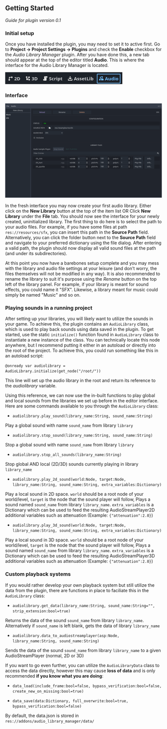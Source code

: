 ## Getting Started

*Guide for plugin version 0.1*

### Initial setup

Once you have installed the plugin, you may need to set it to active first. Go to **Project -> Project Settings -> Plugins** and check the **Enable** checkbox for the *Audio Library Manager* plugin.
After you have done this, a new tab should appear at the top of the editor titled **Audio**. This is where the interface for the Audio Library Manager is located.

![Getting Started](getting_started_1.png)

### Interface

![Getting Started](getting_started_2.png)

In the fresh interface you may now create your first audio library. Either click on the **New Library** button at the top of the item list OR Click **New Library** under the **File** tab.
You should now see the interface for your newly created, uninitialized library. The first thing to do here is to select the path to your audio files. For example, if you have some files at path `res://resources/sfx`, you can insert this path in the **Source Path** field. Alternatively, you can click the folder button next to the **Source Path** field and navigate to your preferred dictionary using the file dialog.
After entering a valid path, the plugin should now display all valid sound files at the path (and under its subdirectories). 

At this point you now have a barebones setup complete and you may mess with the library and audio file settings at your leisure (and don't worry, the files themselves will not be modified in any way). It is also recommended to rename the library to suit it's purpose using the *Rename* button on the top left of the library panel. For example, if your library is meant for sound effects, you could name it "SFX". Likewise, a library meant for music could simply be named "Music" and so on.

### Playing sounds in a running project

After setting up your libraries, you will likely want to utilize the sounds in your game. To achieve this, the plugin contains an `AudioLibrary` class, which is used to play back sounds using data saved in the plugin.
To get started, use the static `initialize()` function found in `AudioLibrary` class to instantiate a new instance of the class. You can technically locate this node anywhere, but I recommend putting it either in an autoload or directly into the root of the project. To achieve this, you could run something like this in an autoload script:

`@onready var audiolibrary = AudioLibrary.initialize(get_node("/root/"))`

This line will set up the audio library in the root and return its reference to the *audiolibrary* variable.

Using this reference, we can now use the in-built functions to play global and local sounds from the libraries we set up before in the editor interface. Here are some commands available to you through the `AudioLibrary` class:

- `audiolibrary.play_sound(library_name:String, sound_name:String)`
  
Play a global sound with name `sound_name` from library `library`

- `audiolibrary.stop_sound(library_name:String, sound_name:String)`
  
Stop a global sound with name `sound_name` from library `library`

- `audiolibrary.stop_all_sounds(library_name:String)`
  
Stop global AND local (2D/3D) sounds currently playing in library `library_name`

- `audiolibrary.play_2d_sound(world:Node, target:Node, library_name:String, sound_name:String, extra_variables:Dictionary)`
  
Play a local sound in 2D space. `world` should be a root node of your world/level, `target` is the node that the sound player will follow, Plays a sound named `sound_name` from library `library_name`. `extra_variables` is a Dictionary which can be used to feed the resulting AudioStreamPlayer2D additional variables such as attenuation (Example: `{"attenuation":2.0}`)

- `audiolibrary.play_3d_sound(world:Node, target:Node, library_name:String, sound_name:String, extra_variables:Dictionary)`
  
Play a local sound in 3D space. `world` should be a root node of your world/level, `target` is the node that the sound player will follow, Plays a sound named `sound_name` from library `library_name`. `extra_variables` is a Dictionary which can be used to feed the resulting AudioStreamPlayer3D additional variables such as attenuation (Example: `{"attenuation":2.0}`)


### Custom playback systems
If you would rather develop your own playback system but still utilize the data from the plugin, there are functions in place to faciliate this in the `AudioLibrary` class:

- `audiolibrary.get_data(library_name:String, sound_name:String="", strip_extension:bool=true)`
  
Returns the data of the sound `sound_name` from library `library_name`. Alternatively if `sound_name` is left blank, gets the data of library `library_name`

- `audiolibrary.data_to_audiostreamplayer(asp:Node, library_name:String, sound_name:String)`
  
Sends the data of the sound `sound_name` from library `library_name` to a given AudioStreamPlayer (normal, 2D or 3D)

If you want to go even further, you can utilize the `AudioLibraryData` class to access the data directly, however this may cause **loss of data** and is only recommended **if you know what you are doing**:

- `data_load(include_frame:bool=false, bypass_verification:bool=false, create_new_on_missing:bool=true)`
  
- `data_save(data:Dictionary, full_overwrite:bool=true, bypass_verification:bool=false)`  

By default, the data.json is stored in `res://addons/audio_library_manager/data/`
